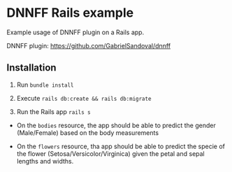 # DNNFF Rails example
Example usage of DNNFF plugin on a Rails app.

DNNFF plugin: https://github.com/GabrielSandoval/dnnff

## Installation
1. Run `bundle install`

2. Execute `rails db:create && rails db:migrate`

3. Run the Rails app `rails s`

* On the `bodies` resource, the app should be able to predict the gender (Male/Female) based on the body measurements

* On the `flowers` resource, tha app should be able to predict the specie of the flower (Setosa/Versicolor/Virginica) given the petal and sepal lengths and widths.

